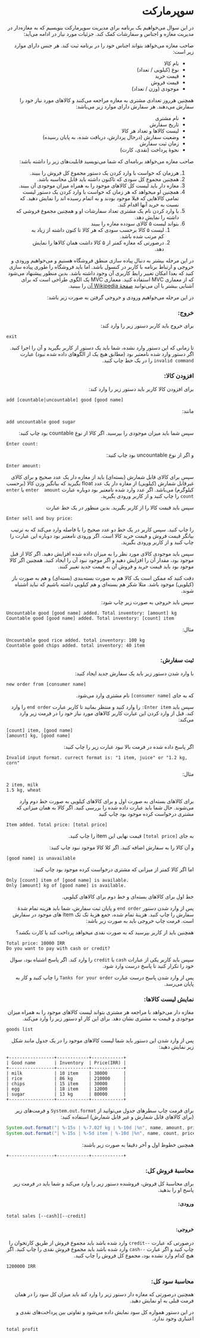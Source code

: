 <div dir="rtl">

# سوپرمارکت
در این سوال می‌خواهیم یک برنامه برای مدیریت سوپرمارکت بنویسیم که به مغازه‌دار در مدیریت مغازه و اجناس و سفارشات کمک کند. جزئیات مورد نیاز در ادامه می‌آید:

 صاحب مغازه می‌خواهد بتواند اجناس خود را در برنامه ثبت کند. هر جنس دارای موارد زیر است:
- نام کالا
- نوع (کیلویی / تعداد)
- قیمت خرید
- قیمت فروش
- موجودی (وزن / تعداد)

همچنین هرروز تعدادی مشتری به مغازه مراجعه می‌کنند و کالاهای مورد نیاز خود را سفارش می‌دهند. هر سفارش دارای موارد زیر می‌باشد:
- نام مشتری
- تاریخ سفارش
- لیست کالاها و تعداد هر کالا
- وضعیت سفارش (درحال پردازش، دریافت شده، به پایان رسیده)
- زمان ثبت سفارش
- نحوهٔ پرداخت (نقدی، کارت)

صاحب مغازه می‌خواهد برنامه‌ای که شما می‌نویسید قابلیت‌های زیر را داشته باشد:
1. هرزمان که خواست با وارد کردن یک دستور مجموع کل فروش را ببیند.
2. همچنین مجموع کل سودی که تاکنون داشته باید قابل محاسبه باشد.
3. مغازه دار باید لیست کل کالا‌های موجود را به همراه میزان موجودی آن ببیند.
4. همچنین او میخواهد که هر زمان که خواست با وارد کردن یک دستور لیست تمامی کالاهایی که قبلا موجود بودند و به اتمام رسیده اند را نمایش دهید. که نسبت به خرید آنها اقدام کند.
5. با وارد کردن نام یک مشتری تعداد سفارشات او و همچنین مجموع فروشی که داشته را نمایش دهد.
6. بتواند لیست ۵ کالای سودده مغازه را ببیند
   1. لیست ۵ کالا برحسب سودی که هر کالا تا کنون داشته از زیاد به کم مرتب شده باشد.
   2. درصورتی که مغازه کمتر از ۵ کالا داشت همان کالا‌ها را نمایش دهد.

در این مرحله بیشتر به دنبال پیاده سازی منطق فروشگاه هستیم و می‌خواهیم ورودی و خروجی و ارتباط برنامه با کاربر در کنسول باشد. اما باید فروشگاه را طوری پیاده سازی کنید که بعدا امکان تغییر رابط کاربری آن وجود داشته باشد. بدین منظور پیشنهاد می‌شود که از معماری MVC استفاده کنید. معماری MVC یک الگوی طراحی است که برای آشنایی بیشتر با آن می‌توانید [صفحهٔ Wikipedia آن](https://en.wikipedia.org/wiki/Model%E2%80%93view%E2%80%93controller) را ببینید.

در این مرحله می‌خواهیم ورودی و خروجی گرفتن به صورت زیر باشد:
### خروج:
برای خروج باید کاربر دستور زیر را وارد کند:
</div>

```
exit
```
<div dir="rtl">

تا زمانی که این دستور وارد نشده، شما باید یک دستور از کاربر بگیرید و آن را اجرا کنید. اگر دستور وارد شده نامعتبر بود (مطابق هیچ یک از الگو‌های داده شده نبود) عبارت `invalid command` را در یک خط چاپ کنید.


### افزودن کالا:
برای افزودن کالا کاربر باید دستور زیر را وارد کند:
</div>

```
add [countable|uncountable] good [good name]
```
<div dir="rtl">
مانند:
</div>

```
add uncountable good sugar
```

<div dir="rtl">
سپس شما باید میزان موجودی را بپرسید. اگر کالا از نوع countable بود چاپ کنید:
</div>

```
Enter count:
```

<div dir="rtl">
و اگر از نوع uncountable بود چاپ کنید:
</div>

```
Enter amount:
```
<div dir="rtl">

سپس برای کالای قابل شمارش (بسته‌ای) باید از مغازه دار یک عدد صحیح و برای کالای غیرقابل شمارش (کیلویی) از مغازه دار یک عدد float بگیرید که بیانگیر وزن کالا (برحسب کیلوگرم) می‌باشد.
اگر عدد وارد شده نامعتبر بود دوباره عبارت `enter  amount‍` یا `enter count` را چاپ کنید و از کاربر ورودی بگیرید.

سپس باید قیمت کالا را از کاربر بگیرید. بدین منظور در یک خط عبارت
</div>

```
Enter sell and buy price:
```
<div dir="rtl">
 را چاپ کنید.
سپس کاربر در یک خط دو عدد صحیح را با فاصله وارد می‌کند که به ترتیب بیانگر قیمت فروش و قیمت خرید کالا است.
اگر ورودی نامعتبر بود دوباره این عبارت را چاپ کنید و از کاربر ورودی بگیرید.

سپس باید موجودی کالای مورد نظر را به میزان داده شده افزایش دهید. اگر کالا از قبل موجود بود، مقدار آن را افزایش دهید و اگر موجود نبود آن را ایجاد کنید. همچنین اگر کالا موجود بود باید قیمت خرید و فروش آن به قیمت جدید تغییر کنند.

دقت کنید که ممکن است یک کالا هم به صورت بسته‌بندی (بسته‌ای) و هم به صورت باز (کیلویی) موجود باشد. مثلا شکر هم بسته‌ای و هم کیلویی داشته باشیم که نباید اشتباه شوند.

سپس باید خروجی به صورت زیر چاپ شود:

</div>

```
Uncountable good [good name] added. Total inventory: [amount] kg
Countable good [good name] added. Total inventory: [count] item
```
<div dir="rtl">
 مثال:
</div>

```
Uncountable good rice added. total inventory: 100 kg
Countable good chips added. total inventory: 40 item
```

<div dir="rtl">

### ثبت سفارش:
با وارد شدن دستور زیر باید یک سفارش جدید ایجاد کنید:
</div>

```
new order from [consumer name]
```

<div dir="rtl">

که به جای `[consumer name]` نام مشتری وارد می‌شود.

سپس باید `Enter item:` را وارد کنید و منتظر بمانید تا کاربر عبارت `end order` را وارد کند. قبل از وارد کردن این عبارت کاربر کالاهای مورد نیاز خود را در فرمت زیر وارد می‌کند:

</div>

```
[count] item, [good name]
[amount] kg, [good name]
```

<div dir="rtl">

اگر پاسخ داده شده در فرمت بالا نبود عبارت زیر را چاپ کنید:

</div>

```
Invalid input format. currect format is: "1 item, juice" or "1.2 kg, corn"
```

<div dir="rtl">

مثال:

</div>

```
2 item, milk
1.5 kg, wheat
```

<div dir="rtl">

برای کالا‌های بسته‌ای به صورت اول و برای کالا‌های کیلویی به صورت خط دوم وارد می‌شوند.
حال شما باید عبارت داده شده را بررسی کنید. اگر کالا به همان میزانی که مشتری درخواست کرده موجود بود چاپ کنید

</div>

```
Item added. Total price: [total price]
```

<div dir="rtl">

به جای `[total price]` قیمت نهایی این item را چاپ کنید.

و آن کالا را به سفارش اضافه کنید. اگر کلا کالا موجود نبود چاپ کنید:

</div>

```
[good name] is unavailable
```

<div dir="rtl">

اما اگر کالا کمتر از میزانی که مشتری درخواست کرده موجود بود چاپ کنید:

</div>

```
Only [count] item of [good name] is available.
Only [amount] kg of [good name] is available.
```

<div dir="rtl">

خط اول برای کالاهای بسته‌ای و خط دوم برای کالا‌های کیلویی.

پس از وارد شدن دستور `end order` و پایان ثبت سفارش، شما باید هزینه تمام شدهٔ سفارش را چاپ کنید. هزینهٔ تمام شده، جمع هزیهٔ تک تک item های موجود در سفارش است. فرمت چاپ خروجی باید به صورت زیر باشد:

همچنین باید از کاربر بپرسید که به صورت نقدی میخواهد پرداخت کند یا کارت بکشد؟

</div>

```
Total price: 10000 IRR
Do you want to pay with cash or credit?
```

<div dir="rtl">

سپس باید کاربر یکی از عبارات `cash` یا `credit` را وارد کند. اگر پاسخ اشتباه بود، سوال خود را تکرار کنید تا پاسخ درست وارد شود.

پس از وارد شدن پاسخ درست عبارت `Tanks for your order` را چاپ کنید و کار به پایان می‌رسد.

### نمایش لیست کالاها:

مغازه دار می‌خواهد با مراجعه هر مشتری بتواند لیست کالا‌های موجود را به همراه میزان موجودی و قیمت به مشتری نشان دهد. برای این کار او دستور زیر را وارد می‌کند.

</div>

```
goods list
```

<div dir="rtl">

پس از وارد شدن این دستور باید شما لیست کالاهای موجود را در یک جدول مانند شکل زیر نمایش دهید:

</div>

```
+-----------------+------------+------------+
| Good name       | Inventory  | Price(IRR) |
+-----------------+------------+------------+
| milk            | 10 item    | 38000      |
| rice            | 86 kg      | 210000     |
| chips           | 15 item    | 30000      |
| egg             | 18 item    | 12000      |
| sugar           | 13 kg      | 80000      |
+-----------------+------------+------------+
```
<div dir="rtl">

برای فرمت چاپ سطرهای جدول می‌توانید از `System.out.format` و فرمت‌های زیر (برای کالاهای قابل شمارش و غیر قابل شمارش) استفاده کنید:

</div>


```java
System.out.format("| %-15s | %-7.02f kg | %-10d |%n", name, amount, price);
System.out.format("| %-15s | %-5d item | %-10d |%n", name, count, price);
```

<div dir="rtl">

همچنین خطوط اول و آخر دقیقا به صورت زیر باشند:

</div>


```
+-----------------+------------+------------+
```

<div dir="rtl">

### محاسبهٔ فروش کل:
برای محاسبهٔ کل فروش، فروشنده دستور زیر را وارد می‌کند و شما باید در فرمت زیر پاسخ او را بدهید.
#### ورودی:
</div>

```
total sales [--cash][--credit]
```

<div dir="rtl">

#### خروجی:

درصورتی که عبارت `--credit` وارد شده باشد باید مجموع فروش از طریق کارتخوان را چاپ کنید و اگر عبارت `--cash` وارد شده باشد باید مجموع فروش نقدی را چاپ کنید. 
اگر هیچ کدام وارد نشده بود، مجموع کل فروش را چاپ کنید.
</div>

```
1200000 IRR
```

<div dir="rtl">

### محاسبهٔ سود کل:
همچنین درصورتی که مغازه دار دستور زیر را وارد کند باید میزان کل سود را در همان فرمت قبلی به او نمایش دهید.

در این دستور همواره کل سود نمایش داده می‌شود و تفاوتی بین پرداخت‌های نقدی و اعتباری وجود ندارد.
</div>

```
total profit
```

<div dir="rtl">

</div>

<div dir="rtl">

</div>

<div dir="rtl">

</div>

<div dir="rtl">

</div>

<div dir="rtl">

</div>

<div dir="rtl">

</div>